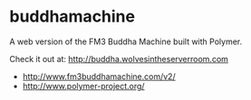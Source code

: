 buddhamachine
=============

A web version of the FM3 Buddha Machine built with Polymer.

Check it out at: http://buddha.wolvesintheserverroom.com

* http://www.fm3buddhamachine.com/v2/
* http://www.polymer-project.org/
